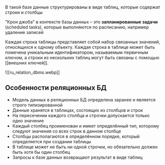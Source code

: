 
В такой базе данные структурированы в виде таблиц, которые содержат строки и столбцы

"Крон джоба" в контексте базы данных – это **запланированные задачи** (scheduled tasks), которые выполняются по расписанию, например удаление записей

Каждая строка таблицы представляет собой набор связанных значений, относящихся к одному объекту. Каждая строка в таблице может быть помечена уникальным идентификатором, называемым первичным ключом, а строки из нескольких таблиц могут быть связаны с помощью [[внешних ключей]].

![[ru_relation_dbms.webp]]

## Особенности реляционных БД

- Модель данных в реляционных БД определена заранее и является строго типизированной
- Данные хранятся в таблицах, состоящих из столбцов и строк
- На пересечении каждого столбца и строчки допускается только одно значение
- Каждый столбец проименован и имеет определённый тип, которому следуют значения со всех строк в данном столбце
- Столбцы располагаются в определённом порядке, который определяется при создании таблицы
- В таблице может не быть ни одной строчки, но обязательно должен быть хотя бы один столбец
- Запросы к базе данных возвращают результат в виде таблиц


